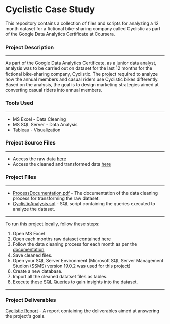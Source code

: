 # Cyclistic Case Study
This repository contains a collection of files and scripts for analyzing a 12 month dataset for a fictional bike-sharing company called Cyclistic as part of the Google Data Analytics Certificate at Coursera.

### Project Description
___
As part of the Google Data Analytics Certificate, as a junior data analyst, analysis was to be carried out on dataset for the last 12 months for the fictional bike-sharing company, Cyclistic. The project required to analyze how the annual members and casual riders use Cyclistic bikes differently. Based on the analysis, the goal is to design marketing strategies aimed at converting casual riders into annual members.

### Tools Used
___
* MS Excel - Data Cleaning
* MS SQL Server - Data Analysis
* Tableau - Visualization

### Project Source Files
___
* Access the raw data [here](https://drive.google.com/drive/folders/11htg7AZVqyl2S4RTbn_KkhlO3ZMSUX7O?usp=sharing)
* Access the cleaned and transformed data [here](https://drive.google.com/drive/folders/1SdewRbkXbcjr1-8zZ3UB2psoWzAyvhBA?usp=sharing)

### Project Files
___
* [ProcessDocumentation.pdf](https://github.com/mahimaparekh/CyclisticCaseStudy/blob/main/ProcessDocumentation.pdf) - The documentation of the data cleaning process for transforming the raw dataset.
* [CyclisticAnalysis.sql](https://github.com/mahimaparekh/CyclisticCaseStudy/blob/main/CyclisticAnalysis.sql) - SQL script containing the queries executed to analyze the dataset.

___
To run this project locally, follow these steps:

1. Open MS Excel
2. Open each months raw dataset contained [here](https://drive.google.com/drive/folders/11htg7AZVqyl2S4RTbn_KkhlO3ZMSUX7O?usp=sharing)
3. Follow the data cleaning process for each month as per the [documentation](https://github.com/mahimaparekh/CyclisticCaseStudy/blob/main/ProcessDocumentation.pdf)
4. Save cleaned files.
5. Open your SQL Server Environment (Microsoft SQL Server Management Studion (SSMS) version 19.0.2 was used for this project)
6. Create a new database.
7. Import all the cleaned datatset files as tables.
8. Execute these [SQL Queries](https://github.com/mahimaparekh/CyclisticCaseStudy/blob/main/CyclisticAnalysis.sql) to gain insights into the dataset.

___
### Project Deliverables
[Cyclistic Report](https://docs.google.com/presentation/d/1NJSgRFuENyQj9vUOhDeGqfj-BKnklfhn0B9lGkhtAtE/edit?usp=sharing) - A report containing the deliverables aimed at answering the project's goals.











